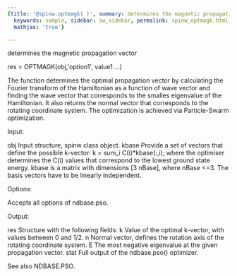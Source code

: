 ```yaml
---
{title: '@spinw.optmagk( )', summary: determines the magnetic propagation vector,
  keywords: sample, sidebar: sw_sidebar, permalink: spinw_optmagk.html, folder: '@spinw',
  mathjax: 'true'}

---
```

determines the magnetic propagation vector
 
res = OPTMAGK(obj,'option1', value1 ...)
 
The function determines the optimal propagation vector by calculating the
Fourier transform of the Hamiltonian as a function of wave vector and
finding the wave vector that corresponds to the smalles eigenvalue of the
Hamiltonian. It also returns the normal vector that corresponds to the
rotating coordinate system. The optimization is achieved via
Particle-Swarm optimization.
 
Input:
 
obj       Input structure, spinw class object.
kbase     Provide a set of vectors that define the possible k-vector:
              k = sum_i C(i)*kbase(:,i);
          where the optimiser determines the C(i) values that correspond
          to the lowest ground state energy. kbase is a
          matrix with dimensions [3 nBase], where nBase <=3. The basis
          vectors have to be linearly independent.
 
Options:
 
Accepts all options of ndbase.pso.
 
Output:
 
res       Structure with the following fields:
              k       Value of the optimal k-vector, with values between 0
                      and 1/2.
              n       Normal vector, defines the rotation axis of the
                      rotating coordinate system.
              E       The most negative eigenvalue at the given propagation
                      vector.
              stat    Full output of the ndbase.pso() optimizer.
 
See also NDBASE.PSO.
 
